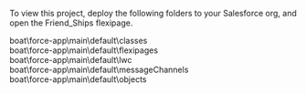 To view this project, deploy the following folders to your Salesforce org, and open the Friend_Ships flexipage.

boat\force-app\main\default\classes<br/> 
boat\force-app\main\default\flexipages<br/> 
boat\force-app\main\default\lwc<br/> 
boat\force-app\main\default\messageChannels<br/> 
boat\force-app\main\default\objects
